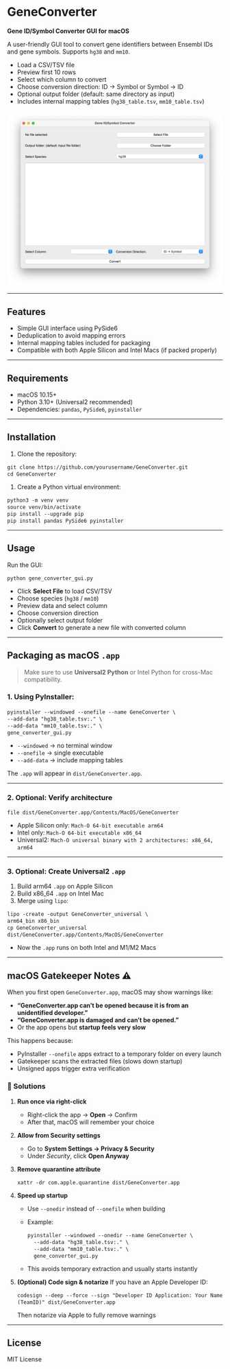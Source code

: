 # GeneConverter

**Gene ID/Symbol Converter GUI for macOS**

A user-friendly GUI tool to convert gene identifiers between Ensembl IDs and gene symbols. Supports `hg38` and `mm10`.

- Load a CSV/TSV file
- Preview first 10 rows
- Select which column to convert
- Choose conversion direction: ID → Symbol or Symbol → ID
- Optional output folder (default: same directory as input)
- Includes internal mapping tables (`hg38_table.tsv`, `mm10_table.tsv`)

![GUI](https://raw.githubusercontent.com/zhaoshuoxp/GeneConverter/refs/heads/main//screenshot.png)



------

## Features

- Simple GUI interface using PySide6
- Deduplication to avoid mapping errors
- Internal mapping tables included for packaging
- Compatible with both Apple Silicon and Intel Macs (if packed properly)

------

## Requirements

- macOS 10.15+
- Python 3.10+ (Universal2 recommended)
- Dependencies: `pandas`, `PySide6`, `pyinstaller`

------

## Installation

1. Clone the repository:

```
git clone https://github.com/yourusername/GeneConverter.git
cd GeneConverter
```

1. Create a Python virtual environment:

```
python3 -m venv venv
source venv/bin/activate
pip install --upgrade pip
pip install pandas PySide6 pyinstaller
```

------

## Usage

Run the GUI:

```
python gene_converter_gui.py
```

- Click **Select File** to load CSV/TSV
- Choose species (`hg38` / `mm10`)
- Preview data and select column
- Choose conversion direction
- Optionally select output folder
- Click **Convert** to generate a new file with converted column

------

## Packaging as macOS `.app`

> Make sure to use **Universal2 Python** or Intel Python for cross-Mac compatibility.

### 1. Using PyInstaller:

```
pyinstaller --windowed --onefile --name GeneConverter \
--add-data "hg38_table.tsv:." \
--add-data "mm10_table.tsv:." \
gene_converter_gui.py
```

- `--windowed` → no terminal window
- `--onefile` → single executable
- `--add-data` → include mapping tables

The `.app` will appear in `dist/GeneConverter.app`.

------

### 2. Optional: Verify architecture

```
file dist/GeneConverter.app/Contents/MacOS/GeneConverter
```

- Apple Silicon only: `Mach-O 64-bit executable arm64`
- Intel only: `Mach-O 64-bit executable x86_64`
- Universal2: `Mach-O universal binary with 2 architectures: x86_64, arm64`

------

### 3. Optional: Create Universal2 `.app`

1. Build arm64 `.app` on Apple Silicon
2. Build x86_64 `.app` on Intel Mac
3. Merge using `lipo`:

```
lipo -create -output GeneConverter_universal \
arm64_bin x86_bin
cp GeneConverter_universal dist/GeneConverter.app/Contents/MacOS/GeneConverter
```

- Now the `.app` runs on both Intel and M1/M2 Macs

------

## macOS Gatekeeper Notes ⚠️

When you first open `GeneConverter.app`, macOS may show warnings like:

- **“GeneConverter.app can’t be opened because it is from an unidentified developer.”**
- **“GeneConverter.app is damaged and can’t be opened.”**
- Or the app opens but **startup feels very slow**

This happens because:

- PyInstaller `--onefile` apps extract to a temporary folder on every launch
- Gatekeeper scans the extracted files (slows down startup)
- Unsigned apps trigger extra verification

### 🔑 Solutions

1. **Run once via right-click**

   - Right-click the app → **Open** → Confirm
   - After that, macOS will remember your choice

2. **Allow from Security settings**

   - Go to **System Settings → Privacy & Security**
   - Under *Security*, click **Open Anyway**

3. **Remove quarantine attribute**

   ```
   xattr -dr com.apple.quarantine dist/GeneConverter.app
   ```

4. **Speed up startup**

   - Use `--onedir` instead of `--onefile` when building

   - Example:

     ```
     pyinstaller --windowed --onedir --name GeneConverter \
       --add-data "hg38_table.tsv:." \
       --add-data "mm10_table.tsv:." \
       gene_converter_gui.py
     ```

   - This avoids temporary extraction and usually starts instantly

5. **(Optional) Code sign & notarize**
   If you have an Apple Developer ID:

   ```
   codesign --deep --force --sign "Developer ID Application: Your Name (TeamID)" dist/GeneConverter.app
   ```

   Then notarize via Apple to fully remove warnings

------

## License

MIT License